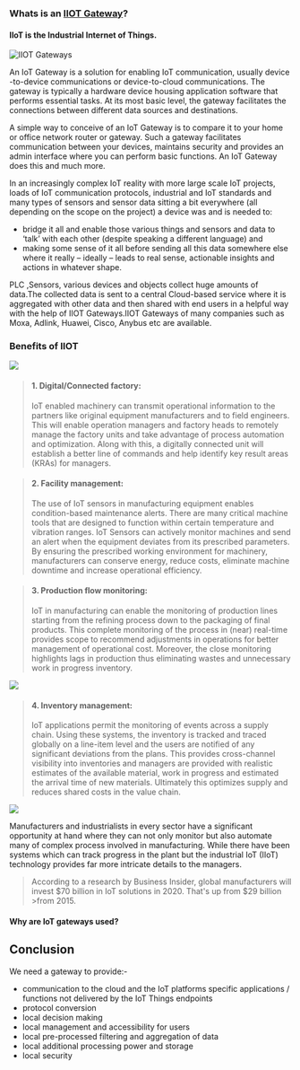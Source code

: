 ### Whats is an [IIOT Gateway](https://www.youtube.com/watch?v=OggTrr94Xaw&feature=youtu.be)?

#### IIoT is the Industrial Internet of Things.

![IIOT Gateways](https://openautomationsoftware.com/wp-content/uploads/2017/05/What-is-an-IoT-Gateway.png)

An IoT Gateway is a solution for enabling IoT communication, usually device -to-device communications or device-to-cloud communications. The gateway is typically a hardware device housing application software that performs essential tasks. At its most basic level, the gateway facilitates the connections between different data sources and destinations.

A simple way to conceive of an IoT Gateway is to compare it to your home or office network router or gateway. Such a gateway facilitates communication between your devices, maintains security and provides an admin interface where you can perform basic functions. An IoT Gateway does this and much more.

In an increasingly complex IoT reality with more large scale IoT projects, loads of IoT communication protocols, industrial and IoT standards and many types of sensors and sensor data sitting a bit everywhere (all depending on the scope on the project) a device was and is needed to:

* bridge it all and enable those various things and sensors and data to ‘talk’ with each other (despite speaking a different language) and
* making some sense of it all before sending all this data somewhere else where it really – ideally – leads to real sense, actionable insights 
   and actions in whatever shape.

PLC ,Sensors, various devices and objects collect huge amounts of data.The collected data is sent to a central Cloud-based service where it is aggregated with other data and then shared with end users in a helpful way with the help of IIOT Gateways.IIOT Gateways of many companies such as Moxa, Adlink, Huawei, Cisco, Anybus etc are available.



### Benefits of IIOT

![](https://www.newgenapps.com/hs-fs/hubfs/microsoft-internet-of-things-5-1024.jpg?width=710&name=microsoft-internet-of-things-5-1024.jpg)

>#### 1. Digital/Connected factory:
>IoT enabled machinery can transmit operational information to the partners like original equipment manufacturers and to field engineers.
>This will enable operation managers and factory heads to remotely manage the factory units and take advantage of process automation and 
>optimization. Along with this, a digitally connected unit will establish a better line of commands and help identify key result areas (KRAs) 
>for managers.

>#### 2. Facility management:
>The use of IoT sensors in manufacturing equipment enables condition-based maintenance alerts. There are many critical machine tools that are 
>designed to function within certain temperature and vibration ranges. IoT Sensors can actively monitor machines and send an alert when the 
>equipment deviates from its prescribed parameters. By ensuring the prescribed working environment for machinery, manufacturers can conserve 
>energy, reduce costs, eliminate machine downtime and increase operational efficiency.

>#### 3. Production flow monitoring:
>IoT in manufacturing can enable the monitoring of production lines starting from the refining process down to the packaging of final products. 
>This complete monitoring of the process in (near) real-time provides scope to recommend adjustments in operations for better management of 
>operational cost. Moreover, the close monitoring highlights lags in production thus eliminating wastes and unnecessary work in progress 
>inventory.

![](https://zdnet1.cbsistatic.com/hub/i/r/2019/02/14/a4a73d3f-041f-4fb2-89b8-a3778ccc692d/resize/470xauto/b73260bb3649b21d341e85b1ce5ac9a9/worcester-bosch-1.png)

>#### 4. Inventory management:
>IoT applications permit the monitoring of events across a supply chain. Using these systems, the inventory is tracked and traced globally on a 
>line-item level and the users are notified of any significant deviations from the plans. This provides cross-channel visibility into 
>inventories and managers are provided with realistic estimates of the available material, work in progress and estimated the arrival time of 
>new materials. Ultimately this optimizes supply and reduces shared costs in the value chain.

![](http://www.statista.com/graphic/1/666864/iot-spending-by-vertical-worldwide.jpg)

Manufacturers and industrialists in every sector have a significant opportunity at hand where they can not only monitor but also automate many of complex process involved in manufacturing. While there have been systems which can track progress in the plant but the industrial IoT (IIoT) technology provides far more intricate details to the managers.

>According to a research by Business Insider, global manufacturers will invest $70 billion in IoT solutions in 2020. That's up from $29 billion >from 2015.

#### Why are IoT gateways used?



## Conclusion
We need a gateway to provide:-

* communication to the cloud and the IoT platforms
 specific applications / functions not delivered by the IoT Things endpoints
* protocol conversion
* local decision making
* local management and accessibility for users
* local pre-processed filtering and aggregation of data
* local additional processing power and storage
* local security

